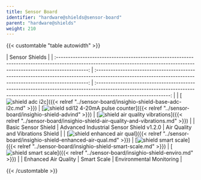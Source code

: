 ```yaml
---
title: Sensor Board
identifier: "hardware@shields@sensor-board"
parent: "hardware@shields"
weight: 210
---
```


{{< customtable "table autowidth" >}}

|                                                                               Sensor Shields                                                                                |
| :-------------------------------------------------------------------------------------------------------------------------------------------------------------------------: | :---------------------------------------------------------------------------------------------------------------------------------------------------------: | :-------------------------------------------------------------------------------------------------------------------------------------------------------------------------------------------: |
|           [![shield adc i2c](/images/deviceimages/insighio-shield-base-adc-i2c.png?width=20pc)]({{< relref "../sensor-board/insighio-shield-base-adc-i2c.md" >}})           | [![shield sdi12 4-20mA pulse counter](/images/deviceimages/insighio-shield-advind.png?width=20pc)]({{< relref "../sensor-board/insighio-shield-advind" >}}) | [![shield air quality vibrations](/images/deviceimages/insighio-shield-air-quality-vibration.png?width=20pc)]({{< relref "../sensor-board/insighio-shield-air-quality-and-vibrations.md" >}}) |
|                                                                             Basic Sensor Shield                                                                             |                                                          Advanced Industrial Sensor Shield v1.2.0                                                           |                                                                               Air Quality and Vibrations Shield                                                                               |
| [![shield enhanced air qual](/images/deviceimages/insighio-shield-enhanced-air-qual.png?width=20pc)]({{< relref "../sensor-board/insighio-shield-enhanced-air-qual.md" >}}) |  [![shield smart scale](/images/deviceimages/insighio-shield-smart-scale.png?width=20pc)]({{< relref "../sensor-board/insighio-shield-smart-scale.md" >}})  |                        [![shield smart scale](/images/deviceimages/insighio-shield-enviro.png?width=20pc)]({{< relref "../sensor-board/insighio-shield-enviro.md" >}})                        |
|                                                                            Enhanced Air Quality                                                                             |                                                                         Smart Scale                                                                         |                                                                                   Environmental Monitoring                                                                                    |

{{< /customtable >}}
